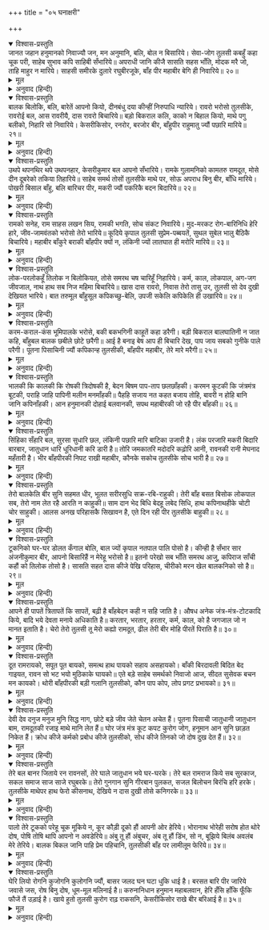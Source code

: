 +++
title = "०५ घनाक्षरी"

+++


<details open><summary>विश्वास-प्रस्तुति</summary>
जानत जहान हनुमानको निवाज्यौ जन,  
मन अनुमानि, बलि, बोल न बिसारिये।  
सेवा-जोग तुलसी कबहुँ कहा चूक परी,  
साहेब सुभाव कपि साहिबी सँभारिये॥  
अपराधी जानि कीजै सासति सहस भाँति,  
मोदक मरै जो, ताहि माहुर न मारिये।  
साहसी समीरके दुलारे रघुबीरजूके,  
बाँह पीर महाबीर बेगि ही निवारिये॥ २०॥
</details>

<details><summary>मूल</summary>

जानत जहान हनुमानको निवाज्यौ जन,  
मन अनुमानि, बलि, बोल न बिसारिये।  
सेवा-जोग तुलसी कबहुँ कहा चूक परी,  
साहेब सुभाव कपि साहिबी सँभारिये॥  
अपराधी जानि कीजै सासति सहस भाँति,  
मोदक मरै जो, ताहि माहुर न मारिये।  
साहसी समीरके दुलारे रघुबीरजूके,  
बाँह पीर महाबीर बेगि ही निवारिये॥ २०॥
</details>

<details><summary>अनुवाद (हिन्दी)</summary>

भावार्थ—हे हनुमान् जी! बलि जाता हूँ, अपनी प्रतिज्ञाको न भुलाइये, जिसको संसार जानता है, मनमें विचारिये, आपका कृपापात्र जन बाधारहित और सदा प्रसन्न रहता है। हे स्वामी कपिराज! तुलसी कभी सेवाके योग्य था? क्या चूक हुई है, अपनी साहिबीको सँभालिये, मुझे अपराधी समझते हों तो सहस्रों भाँतिकी दुर्दशा कीजिये, किंतु जो लड्डू देनेसे मरता हो उसको विषसे न मारिये। हे महाबली, साहसी, पवनके दुलारे, रघुनाथजीके प्यारे! भुजाओंकी पीड़ाको शीघ्र ही दूर कीजिये॥ २०॥
</details>

<details open><summary>विश्वास-प्रस्तुति</summary>
बालक बिलोकि, बलि, बारेतें आपनो कियो,  
दीनबंधु दया कीन्हीं निरुपाधि न्यारिये।  
रावरो भरोसो तुलसीके, रावरोई बल,  
आस रावरीयै, दास रावरो बिचारिये॥  
बड़ो बिकराल कलि, काको न बिहाल कियो,  
माथे पगु बलीको, निहारि सो निवारिये।  
केसरीकिसोर, रनरोर, बरजोर बीर,  
बाँहुपीर राहुमातु ज्यौं पछारि मारिये॥ २१॥
</details>

<details><summary>मूल</summary>

बालक बिलोकि, बलि, बारेतें आपनो कियो,  
दीनबंधु दया कीन्हीं निरुपाधि न्यारिये।  
रावरो भरोसो तुलसीके, रावरोई बल,  
आस रावरीयै, दास रावरो बिचारिये॥  
बड़ो बिकराल कलि, काको न बिहाल कियो,  
माथे पगु बलीको, निहारि सो निवारिये।  
केसरीकिसोर, रनरोर, बरजोर बीर,  
बाँहुपीर राहुमातु ज्यौं पछारि मारिये॥ २१॥
</details>

<details><summary>अनुवाद (हिन्दी)</summary>

भावार्थ—हे दीनबन्धु! बलि जाता हूँ, बालकको देखकर आपने लड़कपनसे ही अपनाया और मायारहित अनोखी दया की। सोचिये तो सही, तुलसी आपका दास है, इसको आपका भरोसा, आपका ही बल और आपकी ही आशा है। अत्यन्त भयानक कलिकालने किसको बेचैन नहीं किया? इस बलवान् का पैर मेरे मस्तकपर भी देखकर उसको हटाइये। हे केशरीकिशोर, बरजोर वीर! आप रणमें कोलाहल उत्पन्न करनेवाले हैं, राहुकी माता सिंहिकाके समान बाहुकी पीड़ाको पछाड़कर मार डालिये॥ २१॥
</details>

<details open><summary>विश्वास-प्रस्तुति</summary>
उथपे थपनथिर थपे उथपनहार,  
केसरीकुमार बल आपनो सँभारिये।  
रामके गुलामनिको कामतरु रामदूत,  
मोसे दीन दूबरेको तकिया तिहारिये॥  
साहेब समर्थ तोसों तुलसीके माथे पर,  
सोऊ अपराध बिनु बीर, बाँधि मारिये।  
पोखरी बिसाल बाँहु, बलि बारिचर पीर,  
मकरी ज्यौं पकरिकै बदन बिदारिये॥ २२॥
</details>

<details><summary>मूल</summary>

उथपे थपनथिर थपे उथपनहार,  
केसरीकुमार बल आपनो सँभारिये।  
रामके गुलामनिको कामतरु रामदूत,  
मोसे दीन दूबरेको तकिया तिहारिये॥  
साहेब समर्थ तोसों तुलसीके माथे पर,  
सोऊ अपराध बिनु बीर, बाँधि मारिये।  
पोखरी बिसाल बाँहु, बलि बारिचर पीर,  
मकरी ज्यौं पकरिकै बदन बिदारिये॥ २२॥
</details>

<details><summary>अनुवाद (हिन्दी)</summary>

भावार्थ—हे केशरीकुमार! आप उजड़े हुए (सुग्रीव-विभीषण)-को बसानेवाले और बसे हुए (रावणादि)-को उजाड़नेवाले हैं, अपने उस बलका स्मरण कीजिये। हे रामदूत! रामचन्द्रजीके सेवकोंके लिये आप कल्पवृक्ष हैं और मुझ-सरीखे दीन-दुर्बलोंको आपका ही सहारा है। हे वीर! तुलसीके माथेपर आपके समान समर्थ स्वामी विद्यमान रहते हुए भी वह बाँधकर मारा जाता है। बलि जाता हूँ, मेरी भुजा विशाल पोखरीके समान है और यह पीड़ा उसमें जलचरके सदृश है, सो आप मकरीके समान इस जलचरीको पकड़कर इसका मुख फाड़ डालिये॥ २२॥
</details>

<details open><summary>विश्वास-प्रस्तुति</summary>
रामको सनेह, राम साहस लखन सिय,  
रामकी भगति, सोच संकट निवारिये।  
मुद-मरकट रोग-बारिनिधि हेरि हारे,  
जीव-जामवंतको भरोसो तेरो भारिये॥  
कूदिये कृपाल तुलसी सुप्रेम-पब्बयतें,  
सुथल सुबेल भालु बैठिकै बिचारिये।  
महाबीर बाँकुरे बराकी बाँहपीर क्यों न,  
लंकिनी ज्यों लातघात ही मरोरि मारिये॥ २३॥
</details>

<details><summary>मूल</summary>

रामको सनेह, राम साहस लखन सिय,  
रामकी भगति, सोच संकट निवारिये।  
मुद-मरकट रोग-बारिनिधि हेरि हारे,  
जीव-जामवंतको भरोसो तेरो भारिये॥  
कूदिये कृपाल तुलसी सुप्रेम-पब्बयतें,  
सुथल सुबेल भालु बैठिकै बिचारिये।  
महाबीर बाँकुरे बराकी बाँहपीर क्यों न,  
लंकिनी ज्यों लातघात ही मरोरि मारिये॥ २३॥
</details>

<details><summary>अनुवाद (हिन्दी)</summary>

भावार्थ—मुझमें रामचन्द्रजीके प्रति स्नेह, रामचन्द्रजीकी भक्ति, राम-लक्ष्मण और जानकीजीकी कृपासे साहस (दृढ़तापूर्वक कठिनाइयोंका सामना करनेकी हिम्मत) है, अतः मेरे शोक-संकटको दूर कीजिये। आनन्दरूपी बंदर रोगरूपी अपार समुद्रको देखकर मनमें हार गये हैं, जीवरूपी जाम्बवन्तको आपका बड़ा भरोसा है। हे कृपालु! तुलसीके सुन्दर प्रेमरूपी पर्वतसे कूदिये, श्रेष्ठ स्थान (हृदय)-रूपी सुबेलपर्वतपर बैठे हुए जीवरूपी जाम्बवन्तजी सोचते (प्रतीक्षा करते) हैं। हे महाबली बाँके योद्धा! मेरे बाहुकी पीड़ारूपिणी लंकिनीको लातकी चोटसे क्यों नहीं मरोड़कर मार डालते?॥ २३॥
</details>

<details open><summary>विश्वास-प्रस्तुति</summary>
लोक-परलोकहूँ तिलोक न बिलोकियत,  
तोसे समरथ चष चारिहूँ निहारिये।  
कर्म, काल, लोकपाल, अग-जग जीवजाल,  
नाथ हाथ सब निज महिमा बिचारिये॥  
खास दास रावरो, निवास तेरो तासु उर,  
तुलसी सो देव दुखी देखियत भारिये।  
बात तरुमूल बाँहुसूल कपिकच्छु-बेलि,  
उपजी सकेलि कपिकेलि ही उखारिये॥ २४॥
</details>

<details><summary>मूल</summary>

लोक-परलोकहूँ तिलोक न बिलोकियत,  
तोसे समरथ चष चारिहूँ निहारिये।  
कर्म, काल, लोकपाल, अग-जग जीवजाल,  
नाथ हाथ सब निज महिमा बिचारिये॥  
खास दास रावरो, निवास तेरो तासु उर,  
तुलसी सो देव दुखी देखियत भारिये।  
बात तरुमूल बाँहुसूल कपिकच्छु-बेलि,  
उपजी सकेलि कपिकेलि ही उखारिये॥ २४॥
</details>

<details><summary>अनुवाद (हिन्दी)</summary>

भावार्थ—लोक, परलोक और तीनों लोकोंमें चारों नेत्रोंसे देखता हूँ, आपके समान योग्य कोई नहीं दिखायी देता। हे नाथ! कर्म, काल, लोकपाल तथा सम्पूर्ण स्थावर-जंगम जीवसमूह आपके ही हाथमें हैं, अपनी महिमाको विचारिये। हे देव! तुलसी आपका निजी सेवक है, उसके हृदयमें आपका निवास है और वह भारी दुःखी दिखायी देता है। वातव्याधिजनित बाहुकी पीड़ा केवाँचकी लताके समान है, उसकी उत्पन्न हुई जड़को बटोरकर वानरी खेलसे उखाड़ डालिये॥ २४॥
</details>

<details open><summary>विश्वास-प्रस्तुति</summary>
करम-कराल-कंस भूमिपालके भरोसे,  
बकी बकभगिनी काहूतें कहा डरैगी।  
बड़ी बिकराल बालघातिनी न जात कहि,  
बाँहुबल बालक छबीले छोटे छरैगी॥  
आई है बनाइ बेष आप ही बिचारि देख,  
पाप जाय सबको गुनीके पाले परैगी।  
पूतना पिसाचिनी ज्यौं कपिकान्ह तुलसीकी,  
बाँहपीर महाबीर, तेरे मारे मरैगी॥ २५॥
</details>

<details><summary>मूल</summary>

करम-कराल-कंस भूमिपालके भरोसे,  
बकी बकभगिनी काहूतें कहा डरैगी।  
बड़ी बिकराल बालघातिनी न जात कहि,  
बाँहुबल बालक छबीले छोटे छरैगी॥  
आई है बनाइ बेष आप ही बिचारि देख,  
पाप जाय सबको गुनीके पाले परैगी।  
पूतना पिसाचिनी ज्यौं कपिकान्ह तुलसीकी,  
बाँहपीर महाबीर, तेरे मारे मरैगी॥ २५॥
</details>

<details><summary>अनुवाद (हिन्दी)</summary>

भावार्थ—कर्मरूपी भयंकर कंसराजाके भरोसे बकासुरकी बहिन पूतना राक्षसी क्या किसीसे डरेगी? बालकोंको मारनेमें बड़ी भयावनी,जिसकी लीला कही नहीं जाती है, वह अपने बाहुबलसे छोटे छबिमान् शिशुओंको छलेगी। आप ही विचारकर देखिये, वह सुन्दर रूप बनाकर आयी है, यदि आप-सरीखे गुणीके पाले पड़ेगी तो सभीका पाप दूर हो जायगा। हे महाबली कपिराज! तुलसीकी बाहुकी पीड़ा पूतना पिशाचिनीके समान है और आप बालकृष्णरूप हैं, यह आपके ही मारनेसे मरेगी॥ २५॥
</details>

<details open><summary>विश्वास-प्रस्तुति</summary>
भालकी कि कालकी कि रोषकी त्रिदोषकी है,  
बेदन बिषम पाप-ताप छलछाँहकी।  
करमन कूटकी कि जंत्रमंत्र बूटकी,  
पराहि जाहि पापिनी मलीन मनमाँहकी॥  
पैहहि सजाय नत कहत बजाय तोहि,  
बावरी न होहि बानि जानि कपिनाँहकी।  
आन हनुमानकी दोहाई बलवानकी,  
सपथ महाबीरकी जो रहै पीर बाँहकी॥ २६॥
</details>

<details><summary>मूल</summary>

भालकी कि कालकी कि रोषकी त्रिदोषकी है,  
बेदन बिषम पाप-ताप छलछाँहकी।  
करमन कूटकी कि जंत्रमंत्र बूटकी,  
पराहि जाहि पापिनी मलीन मनमाँहकी॥  
पैहहि सजाय नत कहत बजाय तोहि,  
बावरी न होहि बानि जानि कपिनाँहकी।  
आन हनुमानकी दोहाई बलवानकी,  
सपथ महाबीरकी जो रहै पीर बाँहकी॥ २६॥
</details>

<details><summary>अनुवाद (हिन्दी)</summary>

भावार्थ—यह कठिन पीड़ा कपालकी लिखावट है या समय, क्रोध अथवा त्रिदोषका या मेरे भयंकर पापोंका परिणाम है, दुःख किंवा धोखेकी छाया है। मारणादि प्रयोग अथवा यन्त्र-मन्त्ररूपी वृक्षका फल है; अरी मनकी मैली पापिनी पूतना! भाग जा, नहीं तो मैं डंका पीटकर कहे देता हूँ कि कपिराजका स्वभाव जानकर तू पगली न बने। जो बाहुकी पीड़ा रहे तो मैं महाबीर बलवान् हनुमान् जी की दोहाई और सौगन्ध करता हूँ अर्थात् अब वह नहीं रह सकती॥ २६॥
</details>

<details open><summary>विश्वास-प्रस्तुति</summary>
सिंहिका सँहारि बल, सुरसा सुधारि छल,  
लंकिनी पछारि मारि बाटिका उजारी है।  
लंक परजारि मकरी बिदारि बारबार,  
जातुधान धारि धूरिधानी करि डारी है॥  
तोरि जमकातरि मदोदरि कढ़ोरि आनी,  
रावनकी रानी मेघनाद महँतारी है।  
भीर बाँहपीरकी निपट राखी महाबीर,  
कौनके सकोच तुलसीके सोच भारी है॥ २७॥
</details>

<details><summary>मूल</summary>

सिंहिका सँहारि बल, सुरसा सुधारि छल,  
लंकिनी पछारि मारि बाटिका उजारी है।  
लंक परजारि मकरी बिदारि बारबार,  
जातुधान धारि धूरिधानी करि डारी है॥  
तोरि जमकातरि मदोदरि कढ़ोरि आनी,  
रावनकी रानी मेघनाद महँतारी है।  
भीर बाँहपीरकी निपट राखी महाबीर,  
कौनके सकोच तुलसीके सोच भारी है॥ २७॥
</details>

<details><summary>अनुवाद (हिन्दी)</summary>

भावार्थ—सिंहिकाके बलका संहार करके सुरसाके छलको सुधारकर लंकिनीको मार गिराया और अशोकवाटिकाको उजाड़ डाला। लंकापुरीको अच्छी तरहसे जलाकर मकरीको विदीर्ण करके बारंबार राक्षसोंकी सेनाका विनाश किया। यमराजका खड्ग अर्थात् परदा फाड़कर मेघनादकी माता और रावणकी पटरानी मन्दोदरीको राजमहलसे बाहर निकाल लाये। हे महाबली कपिराज! तुलसीको बड़ा सोच है, किसके संकोचमें पड़कर आपने केवल मेरे बाहुकी पीड़ाके भयको छोड़ रखा है॥ २७॥
</details>

<details open><summary>विश्वास-प्रस्तुति</summary>
तेरो बालकेलि बीर सुनि सहमत धीर,  
भूलत सरीरसुधि सक्र-रबि-राहुकी।  
तेरी बाँह बसत बिसोक लोकपाल सब,  
तेरो नाम लेत रहै आरति न काहुकी॥  
साम दान भेद बिधि बेदहू लबेद सिधि,  
हाथ कपिनाथहीके चोटी चोर साहुकी।  
आलस अनख परिहासकै सिखावन है,  
एते दिन रही पीर तुलसीके बाहुकी॥ २८॥
</details>

<details><summary>मूल</summary>

तेरो बालकेलि बीर सुनि सहमत धीर,  
भूलत सरीरसुधि सक्र-रबि-राहुकी।  
तेरी बाँह बसत बिसोक लोकपाल सब,  
तेरो नाम लेत रहै आरति न काहुकी॥  
साम दान भेद बिधि बेदहू लबेद सिधि,  
हाथ कपिनाथहीके चोटी चोर साहुकी।  
आलस अनख परिहासकै सिखावन है,  
एते दिन रही पीर तुलसीके बाहुकी॥ २८॥
</details>

<details><summary>अनुवाद (हिन्दी)</summary>

भावार्थ—हे वीर! आपके लड़कपनका खेल सुनकर धीरजवान् भी भयभीत हो जाते हैं और इन्द्र, सूर्य तथा राहुको अपने शरीरकी सुध भुला जाती है। आपके बाहुबलसे सब लोकपाल शोकरहित होकर बसते हैं और आपका नाम लेनेसे किसीका दुःख नहीं रह जाता। साम, दान और भेद-नीतिका विधान तथा वेद-लवेदसे भी सिद्ध है कि चोर-साहुकी चोटी कपिनाथके ही हाथमें रहती है। तुलसीदासके जो इतने दिन बाहुकी पीड़ा रही है सो क्या आपका आलस्य है अथवा क्रोध, परिहास या शिक्षा है॥ २८॥
</details>

<details open><summary>विश्वास-प्रस्तुति</summary>
टूकनिको घर-घर डोलत कँगाल बोलि,  
बाल ज्यों कृपाल नतपाल पालि पोसो है।  
कीन्ही है सँभार सार अंजनीकुमार बीर,  
आपनो बिसारिहैं न मेरेहू भरोसो है॥  
इतनो परेखो सब भाँति समरथ आजु,  
कपिराज साँची कहौं को तिलोक तोसो है।  
सासति सहत दास कीजे पेखि परिहास,  
चीरीको मरन खेल बालकनिको सो है॥ २९॥
</details>

<details><summary>मूल</summary>

टूकनिको घर-घर डोलत कँगाल बोलि,  
बाल ज्यों कृपाल नतपाल पालि पोसो है।  
कीन्ही है सँभार सार अंजनीकुमार बीर,  
आपनो बिसारिहैं न मेरेहू भरोसो है॥  
इतनो परेखो सब भाँति समरथ आजु,  
कपिराज साँची कहौं को तिलोक तोसो है।  
सासति सहत दास कीजे पेखि परिहास,  
चीरीको मरन खेल बालकनिको सो है॥ २९॥
</details>

<details><summary>अनुवाद (हिन्दी)</summary>

भावार्थ—हे गरीबोंके पालन करनेवाले कृपानिधान! टुकड़ेके लिये दरिद्रतावश घर-घर मैं डोलता-फिरता था, आपने बुलाकर बालकके समान मेरा पालन-पोषण किया है। हे वीर अंजनीकुमार! मुख्यतः आपने ही मेरी रक्षा की है, अपने जनको आप न भुलायेंगे, इसका मुझे भी भरोसा है। हे कपिराज! आज आप सब प्रकार समर्थ हैं, मैं सच कहता हूँ, आपके समान भला तीनों लोकोंमें कौन है? किंतु मुझे इतना परेखा (पछतावा) है कि यह सेवक दुर्दशा सह रहा है, लड़कोंका खेलवाड़ होनेके समान चिड़ियाकी मृत्यु हो रही है और आप तमाशा देखते हैं॥ २९॥
</details>

<details open><summary>विश्वास-प्रस्तुति</summary>
आपने ही पापतें त्रितापतें कि सापतें,  
बढ़ी है बाँहबेदन कही न सहि जाति है।  
औषध अनेक जंत्र-मंत्र-टोटकादि किये,  
बादि भये देवता मनाये अधिकाति है॥  
करतार, भरतार, हरतार, कर्म, काल,  
को है जगजाल जो न मानत इताति है।  
चेरो तेरो तुलसी तू मेरो कह्यो रामदूत,  
ढील तेरी बीर मोहि पीरतें पिराति है॥ ३०॥
</details>

<details><summary>मूल</summary>

आपने ही पापतें त्रितापतें कि सापतें,  
बढ़ी है बाँहबेदन कही न सहि जाति है।  
औषध अनेक जंत्र-मंत्र-टोटकादि किये,  
बादि भये देवता मनाये अधिकाति है॥  
करतार, भरतार, हरतार, कर्म, काल,  
को है जगजाल जो न मानत इताति है।  
चेरो तेरो तुलसी तू मेरो कह्यो रामदूत,  
ढील तेरी बीर मोहि पीरतें पिराति है॥ ३०॥
</details>

<details><summary>अनुवाद (हिन्दी)</summary>

भावार्थ—मेरे ही पाप वा तीनों ताप अथवा शापसे बाहुकी पीड़ा बढ़ी है, वह न कही जाती और न सही जाती है। अनेक ओषधि, यन्त्र-मन्त्र-टोटकादि किये, देवताओंको मनाया, पर सब व्यर्थ हुआ, पीड़ा बढ़ती ही जाती है। ब्रह्मा, विष्णु, महेश, कर्म, काल और संसारका समूह-जाल कौन ऐसा है जो आपकी आज्ञाको न मानता हो। हे रामदूत! तुलसी आपका दास है और आपने इसको अपना सेवक कहा है। हे वीर! आपकी यह ढील मुझे इस पीड़ासे भी अधिक पीड़ित कर रही है॥ ३०॥
</details>

<details open><summary>विश्वास-प्रस्तुति</summary>
दूत रामरायको, सपूत पूत बायको,  
समत्थ हाथ पायको सहाय असहायको।  
बाँकी बिरदावली बिदित बेद गाइयत,  
रावन सो भट भयो मुठिकाके घायको॥  
एते बड़े साहेब समर्थको निवाजो आज,  
सीदत सुसेवक बचन मन कायको।  
थोरी बाँहपीरकी बड़ी गलानि तुलसीको,  
कौन पाप कोप, लोप प्रगट प्रभायको॥ ३१॥
</details>

<details><summary>मूल</summary>

दूत रामरायको, सपूत पूत बायको,  
समत्थ हाथ पायको सहाय असहायको।  
बाँकी बिरदावली बिदित बेद गाइयत,  
रावन सो भट भयो मुठिकाके घायको॥  
एते बड़े साहेब समर्थको निवाजो आज,  
सीदत सुसेवक बचन मन कायको।  
थोरी बाँहपीरकी बड़ी गलानि तुलसीको,  
कौन पाप कोप, लोप प्रगट प्रभायको॥ ३१॥
</details>

<details><summary>अनुवाद (हिन्दी)</summary>

भावार्थ—आप राजा रामचन्द्रके दूत, पवनदेवके सत्पुत्र, हाथ-पाँवके समर्थ और निराश्रितोंके सहायक हैं। आपके सुन्दर यशकी कथा विख्यात है, वेद गान करते हैं और रावण-जैसा त्रिलोकविजयी योद्धा आपके घूँसेकी चोटसे घायल हो गया। इतने बड़े योग्य स्वामीके अनुग्रह करनेपर भी आपका श्रेष्ठ सेवक आज तन-मन-वचनसे दुःख पा रहा है। तुलसीको इस थोड़ी-सी बाहु-पीड़ाकी बड़ी ग्लानि है, मेरे कौन-से पापके कारण वा क्रोधसे आपका प्रत्यक्ष प्रभाव लुप्त हो गया है?॥ ३१॥
</details>

<details open><summary>विश्वास-प्रस्तुति</summary>
देवी देव दनुज मनुज मुनि सिद्ध नाग,  
छोटे बड़े जीव जेते चेतन अचेत हैं।  
पूतना पिसाची जातुधानी जातुधान बाम,  
रामदूतकी रजाइ माथे मानि लेत हैं॥  
घोर जंत्र मंत्र कूट कपट कुरोग जोग,  
हनूमान आन सुनि छाड़त निकेत हैं।  
क्रोध कीजे कर्मको प्रबोध कीजे तुलसीको,  
सोध कीजे तिनको जो दोष दुख देत हैं॥ ३२॥
</details>

<details><summary>मूल</summary>

देवी देव दनुज मनुज मुनि सिद्ध नाग,  
छोटे बड़े जीव जेते चेतन अचेत हैं।  
पूतना पिसाची जातुधानी जातुधान बाम,  
रामदूतकी रजाइ माथे मानि लेत हैं॥  
घोर जंत्र मंत्र कूट कपट कुरोग जोग,  
हनूमान आन सुनि छाड़त निकेत हैं।  
क्रोध कीजे कर्मको प्रबोध कीजे तुलसीको,  
सोध कीजे तिनको जो दोष दुख देत हैं॥ ३२॥
</details>

<details><summary>अनुवाद (हिन्दी)</summary>

भावार्थ—देवी, देवता, दैत्य, मनुष्य, मुनि, सिद्ध और नाग आदि छोटे-बड़े जितने जड़-चेतन जीव हैं तथा पूतना, पिशाचिनी, राक्षसी-राक्षस जितने कुटिल प्राणी हैं, वे सभी रामदूत पवनकुमारकी आज्ञा शिरोधार्य करके मानते हैं। भीषण यन्त्र-मन्त्र, धोखाधारी, छलबाज और दुष्ट रोगोंके आक्रमण हनुमान् जी की दोहाई सुनकर स्थान छोड़ देते हैं। मेरे खोटे कर्मपर क्रोध कीजिये, तुलसीको सिखावन दीजिये और जो दोष हमें दुःख देते हैं उनका सुधार करिये॥ ३२॥
</details>

<details open><summary>विश्वास-प्रस्तुति</summary>
तेरे बल बानर जिताये रन रावनसों,  
तेरे घाले जातुधान भये घर-घरके।  
तेरे बल रामराज किये सब सुरकाज,  
सकल समाज साज साजे रघुबरके॥  
तेरो गुनगान सुनि गीरबान पुलकत,  
सजल बिलोचन बिरंचि हरि हरके।  
तुलसीके माथेपर हाथ फेरो कीसनाथ,  
देखिये न दास दुखी तोसे कनिगरके॥ ३३॥
</details>

<details><summary>मूल</summary>

तेरे बल बानर जिताये रन रावनसों,  
तेरे घाले जातुधान भये घर-घरके।  
तेरे बल रामराज किये सब सुरकाज,  
सकल समाज साज साजे रघुबरके॥  
तेरो गुनगान सुनि गीरबान पुलकत,  
सजल बिलोचन बिरंचि हरि हरके।  
तुलसीके माथेपर हाथ फेरो कीसनाथ,  
देखिये न दास दुखी तोसे कनिगरके॥ ३३॥
</details>

<details><summary>अनुवाद (हिन्दी)</summary>

भावार्थ—आपके बलने युद्धमें वानरोंको रावणसे जिताया और आपके ही नष्ट करनेसे राक्षस घर-घरके (तीन-तेरह) हो गये। आपके ही बलसे राजा रामचन्द्रजीने देवताओंका सब काम पूरा किया और आपने ही रघुनाथजीके समाजका सम्पूर्ण साज सजाया। आपके गुणोंका गान सुनकर देवता रोमांचित होते हैं और ब्रह्मा, विष्णु, महेशकी आँखोंमें जल भर आता है। हे वानरोंके स्वामी! तुलसीके माथेपर हाथ फेरिये, आप-जैसे अपनी मर्यादाकी लाज रखनेवालोंके दास कभी दुःखी नहीं देखे गये॥ ३३॥
</details>

<details open><summary>विश्वास-प्रस्तुति</summary>
पालो तेरे टूकको परेहू चूक मूकिये न,  
कूर कौड़ी दूको हौं आपनी ओर हेरिये।  
भोरानाथ भोरेही सरोष होत थोरे दोष,  
पोषि तोषि थापि आपनो न अवडेरिये॥  
अंबु तू हौं अंबुचर, अंब तू हौं डिंभ, सो न,  
बूझिये बिलंब अवलंब मेरे तेरिये।  
बालक बिकल जानि पाहि प्रेम पहिचानि,  
तुलसीकी बाँह पर लामीलूम फेरिये॥ ३४॥
</details>

<details><summary>मूल</summary>

पालो तेरे टूकको परेहू चूक मूकिये न,  
कूर कौड़ी दूको हौं आपनी ओर हेरिये।  
भोरानाथ भोरेही सरोष होत थोरे दोष,  
पोषि तोषि थापि आपनो न अवडेरिये॥  
अंबु तू हौं अंबुचर, अंब तू हौं डिंभ, सो न,  
बूझिये बिलंब अवलंब मेरे तेरिये।  
बालक बिकल जानि पाहि प्रेम पहिचानि,  
तुलसीकी बाँह पर लामीलूम फेरिये॥ ३४॥
</details>

<details><summary>अनुवाद (हिन्दी)</summary>

भावार्थ—आपके टुकड़ोंसे पला हूँ, चूक पड़नेपर भी मौन न हो जाइये। मैं कुमार्गी दो कौड़ीका हूँ, पर आप अपनी ओर देखिये। हे भोलानाथ! अपने भोलेपनसे ही आप थोड़े दोषसे रुष्ट हो जाते हैं, सन्तुष्ट होकर मेरा पालन करके मुझे बसाइये, अपना सेवक समझकर दुर्दशा न कीजिये। आप जल हैं तो मैं मछली हूँ, आप माता हैं तो मैं छोटा बालक हूँ, देरी न कीजिये, मुझको आपका ही सहारा है। बच्चेको व्याकुल जानकर प्रेमकी पहचान करके रक्षा कीजिये, तुलसीकी बाँहपर अपनी लंबी पूँछ फेरिये (जिससे पीड़ा निर्मूल हो जावे)॥ ३४॥
</details>

<details open><summary>विश्वास-प्रस्तुति</summary>
घेरि लियो रोगनि कुजोगनि कुलोगनि ज्यौं,  
बासर जलद घन घटा धुकि धाई है।  
बरसत बारि पीर जारिये जवासे जस,  
रोष बिनु दोष, धूम-मूल मलिनाई है॥  
करुनानिधान हनुमान महाबलवान,  
हेरि हँसि हाँकि फूँकि फौजें तैं उड़ाई है।  
खाये हुतो तुलसी कुरोग राढ़ राकसनि,  
केसरीकिसोर राखे बीर बरिआई है॥ ३५॥
</details>

<details><summary>मूल</summary>

घेरि लियो रोगनि कुजोगनि कुलोगनि ज्यौं,  
बासर जलद घन घटा धुकि धाई है।  
बरसत बारि पीर जारिये जवासे जस,  
रोष बिनु दोष, धूम-मूल मलिनाई है॥  
करुनानिधान हनुमान महाबलवान,  
हेरि हँसि हाँकि फूँकि फौजें तैं उड़ाई है।  
खाये हुतो तुलसी कुरोग राढ़ राकसनि,  
केसरीकिसोर राखे बीर बरिआई है॥ ३५॥
</details>

<details><summary>अनुवाद (हिन्दी)</summary>

भावार्थ—रोगों, बुरे योगों और दुष्ट लोगोंने मुझे इस प्रकार घेर लिया है जैसे दिनमें बादलोंका घना समूह झपटकर आकाशमें दौड़ता है। पीड़ारूपी जल बरसाकर इन्होंने क्रोध करके बिना अपराध यशरूपी जवासेको अग्निकी तरह झुलसकर मूर्च्छित कर दिया। हे दयानिधान महाबलवान् हनुमान् जी! आप हँसकर निहारिये और ललकारकर विपक्षकी सेनाको अपनी फूँकसे उड़ा दीजिये। हे केशरीकिशोर वीर! तुलसीको कुरोगरूपी निर्दय राक्षसने खा लिया था, आपने जोरावरीसे मेरी रक्षा की है॥ ३५॥
</details>
